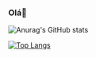 ### Olá👋



![Anurag's GitHub stats](https://github-readme-stats.vercel.app/api?username=vssoares&show_icons=true&theme=radical)


[![Top Langs](https://github-readme-stats.vercel.app/api/top-langs/?username=vssoares&hide_progress=true)](https://github.com/anuraghazra/github-readme-stats)
